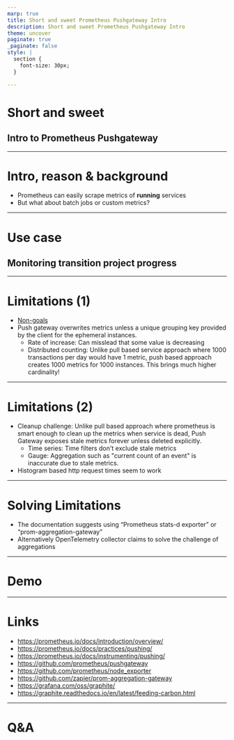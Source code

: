 ```yaml
---
marp: true
title: Short and sweet Prometheus Pushgateway Intro
description: Short and sweet Prometheus Pushgateway Intro
theme: uncover
paginate: true
_paginate: false
style: |
  section {
    font-size: 30px;
  }

---
```


# Short and sweet

## Intro to Prometheus Pushgateway

---

# Intro, reason & background

* Prometheus can easily scrape metrics of **running** services
* But what about batch jobs or custom metrics?

---

# Use case

## Monitoring transition project progress

---

# Limitations (1)

* [Non-goals](https://github.com/prometheus/pushgateway?tab=readme-ov-file#non-goals)
* Push gateway overwrites metrics unless a unique grouping key provided by the client for the ephemeral instances.
    * Rate of increase: Can misslead that some value is decreasing
    * Distributed counting: Unlike pull based service approach where 1000 transactions per day would have 1 metric, push based approach creates 1000 metrics for 1000 instances. This brings much higher cardinality!
---

# Limitations (2)

* Cleanup challenge: Unlike pull based approach where prometheus is smart enough to clean up the metrics when service is dead, Push Gateway exposes stale metrics forever unless deleted explicitly.
    * Time series: Time filters don't exclude stale metrics
    * Gauge: Aggregation such as "current count of an event" is inaccurate due to stale metrics.
* Histogram based http request times seem to work

---

# Solving Limitations

* The documentation suggests using “Prometheus stats-d exporter” or “prom-aggregation-gateway”
* Alternatively OpenTelemetry collector claims to solve the challenge of aggregations

--- 
# Demo

---

# Links

* https://prometheus.io/docs/introduction/overview/
* https://prometheus.io/docs/practices/pushing/
* https://prometheus.io/docs/instrumenting/pushing/
* https://github.com/prometheus/pushgateway
* https://github.com/prometheus/node_exporter
* https://github.com/zapier/prom-aggregation-gateway
* https://grafana.com/oss/graphite/
* https://graphite.readthedocs.io/en/latest/feeding-carbon.html

---

# Q&A